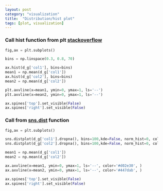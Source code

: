 ```yaml
---
layout: post
category: "visualization"
title:  "Distribution/hist plot"
tags: [plot, visualization]
---
```


### Call hist function from plt [stackoverflow](https://stackoverflow.com/questions/6871201/plot-two-histograms-at-the-same-time-with-matplotlib)

```python
fig,ax = plt.subplots()

bins = np.linspace(0.3, 0.8, 70)

ax.hist(d_g['col1'], bins=bins)
mean1 = np.mean(d_g['col1'])
ax.hist(d_g['col2'], bins=bins)
mean2 = np.mean(d_g['col2'])

plt.axvline(x=mean1, ymin=0, ymax=1, ls='--')
plt.axvline(x=mean2, ymin=0, ymax=1, ls='--')

ax.spines['top'].set_visible(False)
ax.spines['right'].set_visible(False)
```

### Call from [sns.dist](https://seaborn.pydata.org/generated/seaborn.distplot.html#seaborn.distplot) function

```python
fig,ax = plt.subplots()

sns.distplot(d_g['col1'].dropna(), bins=100,kde=False, norm_hist=0, color='#d02e30',ax=ax, label='1cell')
sns.distplot(d_g['col2'].dropna(), bins=100,kde=False, norm_hist=0, color='#447dab',ax=ax, label='RK33')

mean1 = np.mean(d_g['col1'])
mean2 = np.mean(d_g['col2'])

ax.axvline(x=mean1, ymin=0, ymax=1, ls='--', color='#d02e30', )
ax.axvline(x=mean2, ymin=0, ymax=1, ls='--', color='#447dab', )

ax.spines['top'].set_visible(False)
ax.spines['right'].set_visible(False)
```

